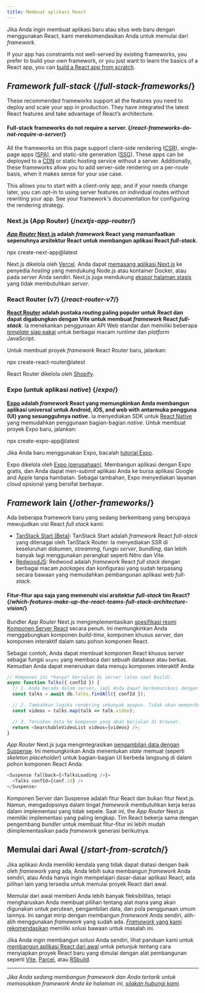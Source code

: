 ```yaml
---
title: Membuat aplikasi React
---
```


<Intro>

Jika Anda ingin membuat aplikasi baru atau situs web baru dengan menggunakan React, kami merekomendasikan Anda untuk memulai dari *framework*.

</Intro>

If your app has constraints not well-served by existing frameworks, you prefer to build your own framework, or you just want to learn the basics of a React app, you can [build a React app from scratch](/learn/build-a-react-app-from-scratch).

## *Framework full-stack* {/*full-stack-frameworks*/}

These recommended frameworks support all the features you need to deploy and scale your app in production. They have integrated the latest React features and take advantage of React’s architecture.

<Note>

#### Full-stack frameworks do not require a server. {/*react-frameworks-do-not-require-a-server*/}

All the frameworks on this page support client-side rendering ([CSR](https://developer.mozilla.org/en-US/docs/Glossary/CSR)), single-page apps ([SPA](https://developer.mozilla.org/en-US/docs/Glossary/SPA)), and static-site generation ([SSG](https://developer.mozilla.org/en-US/docs/Glossary/SSG)). These apps can be deployed to a [CDN](https://developer.mozilla.org/en-US/docs/Glossary/CDN) or static hosting service without a server. Additionally, these frameworks allow you to add server-side rendering on a per-route basis, when it makes sense for your use case.

This allows you to start with a client-only app, and if your needs change later, you can opt-in to using server features on individual routes without rewriting your app. See your framework's documentation for configuring the rendering strategy.

</Note>

### Next.js (App Router) {/*nextjs-app-router*/}

**[*App Router* Next.js](https://nextjs.org/docs) adalah *framework* React yang memanfaatkan sepenuhnya arsitektur React untuk membangun aplikasi React *full-stack*.**

<TerminalBlock>
npx create-next-app@latest
</TerminalBlock>

Next.js dikelola oleh [Vercel](https://vercel.com/). Anda dapat [memasang aplikasi Next.js](https://nextjs.org/docs/app/building-your-application/deploying) ke penyedia *hosting* yang mendukung Node.js atau kontainer Docker, atau pada *server* Anda sendiri. Next.js juga mendukung [ekspor halaman stasis](https://nextjs.org/docs/pages/building-your-application/deploying/static-exports) yang tidak membutuhkan *server*.

### React Router (v7) {/*react-router-v7*/}

**[React Router](https://reactrouter.com/start/framework/installation) adalah pustaka *routing* paling populer untuk React dan dapat digabungkan dengan Vite untuk membuat *framework* React *full-stack***. Ia menekankan penggunaan API Web standar dan memiliki beberapa [*template* siap pakai](https://github.com/remix-run/react-router-templates) untuk berbagai macam *runtime* dan *platform* JavaScript.

Untuk membuat proyek *framework* React Router baru, jalankan:

<TerminalBlock>
npx create-react-router@latest
</TerminalBlock>

React Router dikelola oleh [Shopify](https://www.shopify.com).

### Expo (untuk aplikasi *native*) {/*expo*/}

**[Expo](https://expo.dev/) adalah *framework* React yang memungkinkan Anda membangun aplikasi universal untuk Android, iOS, and web with antarmuka pengguna (UI) yang sesungguhnya *native*.** Ia menyediakan SDK untuk [React Native](https://reactnative.dev/) yang memudahkan penggunaan bagian-bagian *native*. Untuk membuat proyek Expo baru, jalankan:

<TerminalBlock>
npx create-expo-app@latest
</TerminalBlock>

Jika Anda baru menggunakan Expo, bacalah [tutorial Expo](https://docs.expo.dev/tutorial/introduction/).

Expo dikelola oleh [Expo (perusahaan)](https://expo.dev/about). Membangun aplikasi dengan Expo gratis, dan Anda dapat men-*submit* aplikasi Anda ke bursa aplikasi Google and Apple tanpa hambatan. Sebagai tambahan, Expo menyediakan layanan *cloud* opsional yang bersifat berbayar.


## *Framework* lain {/*other-frameworks*/}

Ada beberapa framework baru yang sedang berkembang yang berupaya mewujudkan visi React *full stack* kami:

- [TanStack Start (Beta)](https://tanstack.com/): TanStack Start adalah *framework* React *full-stack* yang ditenagai oleh TanStack Router. Ia menyediakan SSR di keseluruhan dokumen, *streaming*, fungsi *server*, *bundling*, dan lebih banyak lagi menggunakan perangkat seperti Nitro dan Vite.
- [RedwoodJS](https://redwoodjs.com/): Redwood adalah *framework* React *full stack* dengan berbagai macam *packages* dan konfigurasi yang sudah terpasang secara bawaan yang memudahkan pembangunan aplikasi web *full-stack*.

<DeepDive>

#### Fitur-fitur apa saja yang memenuhi visi arsitektur *full-stack* tim React? {/*which-features-make-up-the-react-teams-full-stack-architecture-vision*/}

Bundler *App Router* Next.js mengimplementasikan [spesifikasi resmi Komponen Server React](https://github.com/reactjs/rfcs/blob/main/text/0188-server-components.md) secara penuh. Ini memungkinkan Anda menggabungkan komponen *build-time*, komponen khusus *server*, dan komponen interaktif dalam satu pohon komponen React.

Sebagai contoh, Anda dapat membuat komponen React khusus server sebagai fungsi `async` yang membaca dari sebuah database atau berkas. Kemudian Anda dapat meneruskan data menuju komponen interaktif Anda:

```js
// Komponen ini *hanya* berjalan di server (atau saat build).
async function Talks({ confId }) {
  // 1. Anda berada dalam server, jadi Anda dapat berkomunikasi dengan *data layer*. Tidak perlu *endpoint* API.
  const talks = await db.Talks.findAll({ confId });

  // 2. Tambahkan logika rendering sebanyak apapun. Tidak akan memperbesar *bundle* JavaScript Anda.
  const videos = talks.map(talk => talk.video);

  // 3. Teruskan data ke komponen yang akan berjalan di browser.
  return <SearchableVideoList videos={videos} />;
}
```

*App Router* Next.js juga mengintegrasikan [pengambilan data dengan Suspense](/blog/2022/03/29/react-v18#suspense-in-data-frameworks). Ini memungkinkan Anda menentukan *state* memuat (seperti *skeleton placeholder*) untuk bagian-bagian UI berbeda langsung di dalam pohon komponen React Anda:

```js
<Suspense fallback={<TalksLoading />}>
  <Talks confId={conf.id} />
</Suspense>
```

Komponen Server dan Suspense adalah fitur React dan bukan fitur Next.js. Namun, mengadopsinya dalam tingat *framework* membutuhkan kerja keras dalam implementasi yang tidak sepele. Saat ini, the *App Router* Next.js memiliki implementasi yang paling lengkap. Tim React bekerja sama dengan pengembang *bundler* untuk membuat fitur-fitur ini lebih mudah diimplementasikan pada *framework* generasi berikutnya.

</DeepDive>

## Memulai dari Awal {/*start-from-scratch*/}

Jika aplikasi Anda memiliki kendala yang tidak dapat diatasi dengan baik oleh *framework* yang ada, Anda lebih suka membangun *framework* Anda sendiri, atau Anda hanya ingin mempelajari dasar-dasar aplikasi React, ada pilihan lain yang tersedia untuk memulai proyek React dari awal.

Memulai dari awal memberi Anda lebih banyak fleksibilitas, tetapi mengharuskan Anda membuat pilihan tentang alat mana yang akan digunakan untuk perutean, pengambilan data, dan pola penggunaan umum lainnya. Ini sangat mirip dengan membangun *framework* Anda sendiri, alih-alih menggunakan *framework* yang sudah ada. [*Framework* yang kami rekomendasikan](#full-stack-frameworks) memiliki solusi bawaan untuk masalah ini.

Jika Anda ingin membangun solusi Anda sendiri, lihat panduan kami untuk [membangun aplikasi React dari awal](/learn/build-a-react-app-from-scratch) untuk petunjuk tentang cara menyiapkan proyek React baru yang dimulai dengan alat pembangunan seperti [Vite](https://vite.dev/), [Parcel](https://parceljs.org/), atau [RSbuild](https://rsbuild.dev/).

-----

_Jika Anda sedang membangun framework dan Anda tertarik untuk memasukkan framework Anda ke halaman ini, [silakan hubungi kami](https://github.com/reactjs/react.dev/issues/new?assignees=&labels=type%3A+framework&projects=&template=3-framework.yml&title=%5BFramework%5D%3A+)._
